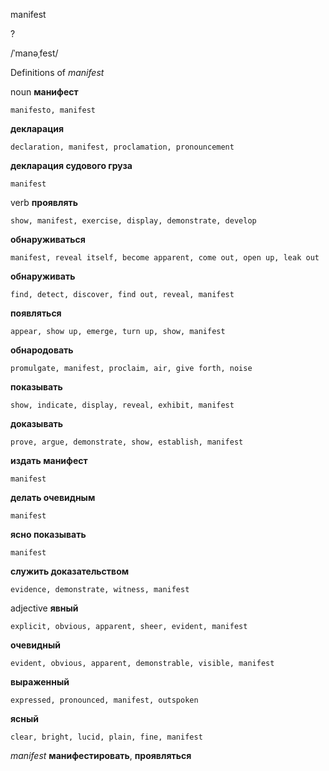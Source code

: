 manifest

?

/ˈmanəˌfest/

Definitions of _manifest_

noun
**манифест**

    manifesto, manifest
**декларация**

    declaration, manifest, proclamation, pronouncement
**декларация судового груза**

    manifest

verb
**проявлять**

    show, manifest, exercise, display, demonstrate, develop
**обнаруживаться**

    manifest, reveal itself, become apparent, come out, open up, leak out
**обнаруживать**

    find, detect, discover, find out, reveal, manifest
**появляться**

    appear, show up, emerge, turn up, show, manifest
**обнародовать**

    promulgate, manifest, proclaim, air, give forth, noise
**показывать**

    show, indicate, display, reveal, exhibit, manifest
**доказывать**

    prove, argue, demonstrate, show, establish, manifest
**издать манифест**

    manifest
**делать очевидным**

    manifest
**ясно показывать**

    manifest
**служить доказательством**

    evidence, demonstrate, witness, manifest

adjective
**явный**

    explicit, obvious, apparent, sheer, evident, manifest
**очевидный**

    evident, obvious, apparent, demonstrable, visible, manifest
**выраженный**

    expressed, pronounced, manifest, outspoken
**ясный**

    clear, bright, lucid, plain, fine, manifest

_manifest_
**манифестировать**, **проявляться**